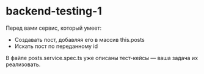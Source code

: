 # backend-testing-1

Перед вами сервис, который умеет:

- Создавать пост, добавляя его в массив this.posts
- Искать пост по переданному id

В файле posts.service.spec.ts уже описаны тест-кейсы — ваша задача их реализовать.

